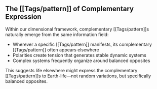 ## The [[Tags/pattern]] of Complementary Expression

Within our dimensional framework, complementary [[Tags/pattern]]s naturally emerge from the same information field:

- Wherever a specific [[Tags/pattern]] manifests, its complementary [[Tags/pattern]] often appears elsewhere
- Polarities create tension that generates stable dynamic systems
- Complex systems frequently organize around balanced opposites

This suggests life elsewhere might express the complementary [[Tags/pattern]]s to Earth-life—not random variations, but specifically balanced opposites.